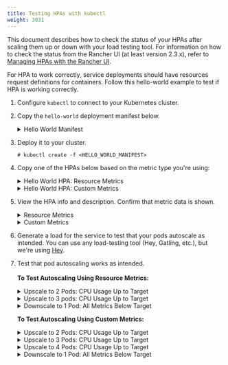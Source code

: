 ```yaml
---
title: Testing HPAs with kubectl
weight: 3031
---
```


This document describes how to check the status of your HPAs after scaling them up or down with your load testing tool. For information on how to check the status from the Rancher UI (at least version 2.3.x), refer to [Managing HPAs with the Rancher UI](manage-hpas-with-ui.md).

For HPA to work correctly, service deployments should have resources request definitions for containers. Follow this hello-world example to test if HPA is working correctly.

1. Configure `kubectl` to connect to your Kubernetes cluster.

1. Copy the `hello-world` deployment manifest below.

   <details id="hello-world">
     <summary>Hello World Manifest</summary>

     ```
     apiVersion: apps/v1beta2
     kind: Deployment
     metadata:
       labels:
         app: hello-world
       name: hello-world
       namespace: default
     spec:
       replicas: 1
       selector:
         matchLabels:
           app: hello-world
       strategy:
         rollingUpdate:
           maxSurge: 1
           maxUnavailable: 0
         type: RollingUpdate
       template:
         metadata:
           labels:
             app: hello-world
         spec:
           containers:
           - image: rancher/hello-world
             imagePullPolicy: Always
             name: hello-world
             resources:
               requests:
                 cpu: 500m
                 memory: 64Mi
             ports:
             - containerPort: 80
               protocol: TCP
           restartPolicy: Always
     ---
     apiVersion: v1
     kind: Service
     metadata:
       name: hello-world
       namespace: default
     spec:
       ports:
       - port: 80
         protocol: TCP
         targetPort: 80
       selector:
         app: hello-world
     ```

   </details>

1. Deploy it to your cluster.

    ```
    # kubectl create -f <HELLO_WORLD_MANIFEST>
    ```

1. Copy one of the HPAs below based on the metric type you're using:

   <details id="service-deployment-resource-metrics">
     <summary>Hello World HPA: Resource Metrics</summary>

      ```
      apiVersion: autoscaling/v2beta1
      kind: HorizontalPodAutoscaler
      metadata:
        name: hello-world
        namespace: default
      spec:
        scaleTargetRef:
          apiVersion: extensions/v1beta1
          kind: Deployment
          name: hello-world
        minReplicas: 1
        maxReplicas: 10
        metrics:
        - type: Resource
          resource:
            name: cpu
            targetAverageUtilization: 50
        - type: Resource
          resource:
            name: memory
            targetAverageValue: 1000Mi
      ```

   </details>
   <details id="service-deployment-custom-metrics">
     <summary>Hello World HPA: Custom Metrics</summary>

     ```
     apiVersion: autoscaling/v2beta1
     kind: HorizontalPodAutoscaler
     metadata:
       name: hello-world
       namespace: default
     spec:
       scaleTargetRef:
         apiVersion: extensions/v1beta1
         kind: Deployment
         name: hello-world
       minReplicas: 1
       maxReplicas: 10
       metrics:
       - type: Resource
         resource:
           name: cpu
           targetAverageUtilization: 50
       - type: Resource
         resource:
           name: memory
           targetAverageValue: 100Mi
       - type: Pods
         pods:
           metricName: cpu_system
           targetAverageValue: 20m
     ```

   </details>

1. View the HPA info and description. Confirm that metric data is shown.

   <details id="hpa-info-resource-metrics">
     <summary>Resource Metrics</summary>

      1. Enter the following commands.
          ```
          # kubectl get hpa
          NAME          REFERENCE                TARGETS                     MINPODS   MAXPODS   REPLICAS   AGE
          hello-world   Deployment/hello-world   1253376 / 100Mi, 0% / 50%   1         10        1          6m
          # kubectl describe hpa
          Name:                                                  hello-world
          Namespace:                                             default
          Labels:                                                <none>
          Annotations:                                           <none>
          CreationTimestamp:                                     Mon, 23 Jul 2018 20:21:16 +0200
          Reference:                                             Deployment/hello-world
          Metrics:                                               ( current / target )
            resource memory on pods:                             1253376 / 100Mi
            resource cpu on pods  (as a percentage of request):  0% (0) / 50%
          Min replicas:                                          1
          Max replicas:                                          10
          Conditions:
            Type            Status  Reason              Message
            ----            ------  ------              -------
            AbleToScale     True    ReadyForNewScale    the last scale time was sufficiently old as to warrant a new scale
            ScalingActive   True    ValidMetricFound    the HPA was able to successfully calculate a replica count from memory resource
            ScalingLimited  False   DesiredWithinRange  the desired count is within the acceptable range
          Events:           <none>
          ```

   </details>
   <details id="hpa-info-custom-metrics">
     <summary>Custom Metrics</summary>

     1. Enter the following command.
         ```
         # kubectl describe hpa
         ```
         You should receive the output that follows.
         ```
         Name:                                                  hello-world
         Namespace:                                             default
         Labels:                                                <none>
         Annotations:                                           <none>
         CreationTimestamp:                                     Tue, 24 Jul 2018 18:36:28 +0200
         Reference:                                             Deployment/hello-world
         Metrics:                                               ( current / target )
           resource memory on pods:                             3514368 / 100Mi
           "cpu_system" on pods:                                0 / 20m
           resource cpu on pods  (as a percentage of request):  0% (0) / 50%
         Min replicas:                                          1
         Max replicas:                                          10
         Conditions:
           Type            Status  Reason              Message
           ----            ------  ------              -------
           AbleToScale     True    ReadyForNewScale    the last scale time was sufficiently old as to warrant a new scale
           ScalingActive   True    ValidMetricFound    the HPA was able to successfully calculate a replica count from memory resource
           ScalingLimited  False   DesiredWithinRange  the desired count is within the acceptable range
         Events:           <none>
         ```

   </details>

1. Generate a load for the service to test that your pods autoscale as intended. You can use any load-testing tool (Hey, Gatling, etc.), but we're using [Hey](https://github.com/rakyll/hey).

1. Test that pod autoscaling works as intended.<br/><br/>
   **To Test Autoscaling Using Resource Metrics:**

   <details id="observe-upscale-2-pods-cpu">
     <summary>Upscale to 2 Pods: CPU Usage Up to Target</summary>

     Use your load testing tool to scale up to two pods based on CPU Usage.

     1. View your HPA.
         ```
         # kubectl describe hpa
         ```
         You should receive output similar to what follows.
         ```
         Name:                                                  hello-world
         Namespace:                                             default
         Labels:                                                <none>
         Annotations:                                           <none>
         CreationTimestamp:                                     Mon, 23 Jul 2018 22:22:04 +0200
         Reference:                                             Deployment/hello-world
         Metrics:                                               ( current / target )
           resource memory on pods:                             10928128 / 100Mi
           resource cpu on pods  (as a percentage of request):  56% (280m) / 50%
         Min replicas:                                          1
         Max replicas:                                          10
         Conditions:
           Type            Status  Reason              Message
           ----            ------  ------              -------
           AbleToScale     True    SucceededRescale    the HPA controller was able to update the target scale to 2
           ScalingActive   True    ValidMetricFound    the HPA was able to successfully calculate a replica count from cpu resource utilization (percentage of request)
           ScalingLimited  False   DesiredWithinRange  the desired count is within the acceptable range
         Events:
           Type    Reason             Age   From                       Message
           ----    ------             ----  ----                       -------
           Normal  SuccessfulRescale  13s   horizontal-pod-autoscaler  New size: 2; reason: cpu resource utilization (percentage of request) above target
           ```
     1. Enter the following command to confirm you've scaled to two pods.
        ```
           # kubectl get pods
        ```
        You should receive output similar to what follows:
        ```
           NAME                                                     READY     STATUS    RESTARTS   AGE
           hello-world-54764dfbf8-k8ph2                             1/1       Running   0          1m
           hello-world-54764dfbf8-q6l4v                             1/1       Running   0          3h
        ```

   </details>
   <details id="observe-upscale-3-pods-cpu-cooldown">
     <summary>Upscale to 3 pods: CPU Usage Up to Target</summary>

     Use your load testing tool to upscale to 3 pods based on CPU usage with `horizontal-pod-autoscaler-upscale-delay` set to 3 minutes.

     1. Enter the following command.
        ```
        # kubectl describe hpa
        ```
        You should receive output similar to what follows
        ```
           Name:                                                  hello-world
           Namespace:                                             default
           Labels:                                                <none>
           Annotations:                                           <none>
           CreationTimestamp:                                     Mon, 23 Jul 2018 22:22:04 +0200
           Reference:                                             Deployment/hello-world
           Metrics:                                               ( current / target )
             resource memory on pods:                             9424896 / 100Mi
             resource cpu on pods  (as a percentage of request):  66% (333m) / 50%
           Min replicas:                                          1
           Max replicas:                                          10
           Conditions:
             Type            Status  Reason              Message
             ----            ------  ------              -------
             AbleToScale     True    SucceededRescale    the HPA controller was able to update the target scale to 3
             ScalingActive   True    ValidMetricFound    the HPA was able to successfully calculate a replica count from cpu resource utilization (percentage of request)
             ScalingLimited  False   DesiredWithinRange  the desired count is within the acceptable range
           Events:
             Type    Reason             Age   From                       Message
             ----    ------             ----  ----                       -------
             Normal  SuccessfulRescale  4m    horizontal-pod-autoscaler  New size: 2; reason: cpu resource utilization (percentage of request) above target
             Normal  SuccessfulRescale  16s   horizontal-pod-autoscaler  New size: 3; reason: cpu resource utilization (percentage of request) above target
         ```
     2. Enter the following command to confirm three pods are running.
        ```
        # kubectl get pods
        ```
         You should receive output similar to what follows.
          ```
           NAME                                                     READY     STATUS    RESTARTS   AGE
           hello-world-54764dfbf8-f46kh                             0/1       Running   0          1m
           hello-world-54764dfbf8-k8ph2                             1/1       Running   0          5m
           hello-world-54764dfbf8-q6l4v                             1/1       Running   0          3h
           ```

   </details>
   <details id="observe-downscale-1-pod">
     <summary>Downscale to 1 Pod: All Metrics Below Target</summary>

    Use your load testing to scale down to 1 pod when all metrics are below target for `horizontal-pod-autoscaler-downscale-delay` (5 minutes by default).

    1. Enter the following command.
      ```
      # kubectl describe hpa
      ```
      You should receive output similar to what follows.
      ```
          Name:                                                  hello-world
          Namespace:                                             default
          Labels:                                                <none>
          Annotations:                                           <none>
          CreationTimestamp:                                     Mon, 23 Jul 2018 22:22:04 +0200
          Reference:                                             Deployment/hello-world
          Metrics:                                               ( current / target )
            resource memory on pods:                             10070016 / 100Mi
            resource cpu on pods  (as a percentage of request):  0% (0) / 50%
          Min replicas:                                          1
          Max replicas:                                          10
          Conditions:
            Type            Status  Reason              Message
            ----            ------  ------              -------
            AbleToScale     True    SucceededRescale    the HPA controller was able to update the target scale to 1
            ScalingActive   True    ValidMetricFound    the HPA was able to successfully calculate a replica count from memory resource
            ScalingLimited  False   DesiredWithinRange  the desired count is within the acceptable range
          Events:
            Type    Reason             Age   From                       Message
            ----    ------             ----  ----                       -------
            Normal  SuccessfulRescale  10m   horizontal-pod-autoscaler  New size: 2; reason: cpu resource utilization (percentage of request) above target
            Normal  SuccessfulRescale  6m    horizontal-pod-autoscaler  New size: 3; reason: cpu resource utilization (percentage of request) above target
            Normal  SuccessfulRescale  1s    horizontal-pod-autoscaler  New size: 1; reason: All metrics below target
      ```

   </details>

   **To Test Autoscaling Using Custom Metrics:**

   <details id="custom-observe-upscale-2-pods-cpu">
     <summary>Upscale to 2 Pods: CPU Usage Up to Target</summary>

     Use your load testing tool to upscale two pods based on CPU usage.

     1. Enter the following command.
       ```
         # kubectl describe hpa
       ```
       You should receive output similar to what follows.
       ```
         Name:                                                  hello-world
         Namespace:                                             default
         Labels:                                                <none>
         Annotations:                                           <none>
         CreationTimestamp:                                     Tue, 24 Jul 2018 18:01:11 +0200
         Reference:                                             Deployment/hello-world
         Metrics:                                               ( current / target )
           resource memory on pods:                             8159232 / 100Mi
           "cpu_system" on pods:                                7m / 20m
           resource cpu on pods  (as a percentage of request):  64% (321m) / 50%
         Min replicas:                                          1
         Max replicas:                                          10
         Conditions:
           Type            Status  Reason              Message
           ----            ------  ------              -------
           AbleToScale     True    SucceededRescale    the HPA controller was able to update the target scale to 2
           ScalingActive   True    ValidMetricFound    the HPA was able to successfully calculate a replica count from cpu resource utilization (percentage of request)
           ScalingLimited  False   DesiredWithinRange  the desired count is within the acceptable range
         Events:
           Type    Reason             Age   From                       Message
           ----    ------             ----  ----                       -------
           Normal  SuccessfulRescale  16s   horizontal-pod-autoscaler  New size: 2; reason: cpu resource utilization (percentage of request) above target
       ```
     1. Enter the following command to confirm two pods are running.
       ```
         # kubectl get pods
       ```
       You should receive output similar to what follows.
       ```
             NAME                           READY     STATUS    RESTARTS   AGE
             hello-world-54764dfbf8-5pfdr   1/1       Running   0          3s
             hello-world-54764dfbf8-q6l82   1/1       Running   0          6h
       ```

   </details>
   <details id="observe-upscale-3-pods-cpu-cooldown-2">
    <summary>Upscale to 3 Pods: CPU Usage Up to Target</summary>

    Use your load testing tool to scale up to three pods when the cpu_system usage limit is up to target.

    1. Enter the following command.
       ```
       # kubectl describe hpa
       ```
       You should receive output similar to what follows:
       ```
          Name:                                                  hello-world
          Namespace:                                             default
          Labels:                                                <none>
          Annotations:                                           <none>
          CreationTimestamp:                                     Tue, 24 Jul 2018 18:01:11 +0200
          Reference:                                             Deployment/hello-world
          Metrics:                                               ( current / target )
            resource memory on pods:                             8374272 / 100Mi
            "cpu_system" on pods:                                27m / 20m
            resource cpu on pods  (as a percentage of request):  71% (357m) / 50%
          Min replicas:                                          1
          Max replicas:                                          10
          Conditions:
            Type            Status  Reason              Message
            ----            ------  ------              -------
            AbleToScale     True    SucceededRescale    the HPA controller was able to update the target scale to 3
            ScalingActive   True    ValidMetricFound    the HPA was able to successfully calculate a replica count from cpu resource utilization (percentage of request)
            ScalingLimited  False   DesiredWithinRange  the desired count is within the acceptable range
          Events:
            Type    Reason             Age   From                       Message
            ----    ------             ----  ----                       -------
            Normal  SuccessfulRescale  3m    horizontal-pod-autoscaler  New size: 2; reason: cpu resource utilization (percentage of request) above target
            Normal  SuccessfulRescale  3s    horizontal-pod-autoscaler  New size: 3; reason: pods metric cpu_system above target
        ```
    1. Enter the following command to confirm three pods are running.
       ```
       # kubectl get pods
       ```
       You should receive output similar to what follows:
       ```
          # kubectl get pods
          NAME                           READY     STATUS    RESTARTS   AGE
          hello-world-54764dfbf8-5pfdr   1/1       Running   0          3m
          hello-world-54764dfbf8-m2hrl   1/1       Running   0          1s
          hello-world-54764dfbf8-q6l82   1/1       Running   0          6h
       ```

   </details>
   <details id="observe-upscale-4-pods">
     <summary>Upscale to 4 Pods: CPU Usage Up to Target</summary>

      Use your load testing tool to upscale to four pods based on CPU usage. `horizontal-pod-autoscaler-upscale-delay` is set to three minutes by default.

      1. Enter the following command.
        ```
        # kubectl describe hpa
        ```
        You should receive output similar to what follows.
        ```
            Name:                                                  hello-world
            Namespace:                                             default
            Labels:                                                <none>
            Annotations:                                           <none>
            CreationTimestamp:                                     Tue, 24 Jul 2018 18:01:11 +0200
            Reference:                                             Deployment/hello-world
            Metrics:                                               ( current / target )
              resource memory on pods:                             8374272 / 100Mi
              "cpu_system" on pods:                                27m / 20m
              resource cpu on pods  (as a percentage of request):  71% (357m) / 50%
            Min replicas:                                          1
            Max replicas:                                          10
            Conditions:
              Type            Status  Reason              Message
              ----            ------  ------              -------
              AbleToScale     True    SucceededRescale    the HPA controller was able to update the target scale to 3
              ScalingActive   True    ValidMetricFound    the HPA was able to successfully calculate a replica count from cpu resource utilization (percentage of request)
              ScalingLimited  False   DesiredWithinRange  the desired count is within the acceptable range
            Events:
              Type    Reason             Age   From                       Message
              ----    ------             ----  ----                       -------
              Normal  SuccessfulRescale  5m    horizontal-pod-autoscaler  New size: 2; reason: cpu resource utilization (percentage of request) above target
              Normal  SuccessfulRescale  3m    horizontal-pod-autoscaler  New size: 3; reason: pods metric cpu_system above target
              Normal  SuccessfulRescale  4s    horizontal-pod-autoscaler  New size: 4; reason: cpu resource utilization (percentage of request) above target
          ```
      1.  Enter the following command to confirm four pods are running.
          ```
          # kubectl get pods
          ```
          You should receive output similar to what follows.
          ```
            NAME                           READY     STATUS    RESTARTS   AGE
            hello-world-54764dfbf8-2p9xb   1/1       Running   0          5m
            hello-world-54764dfbf8-5pfdr   1/1       Running   0          2m
            hello-world-54764dfbf8-m2hrl   1/1       Running   0          1s
            hello-world-54764dfbf8-q6l82   1/1       Running   0          6h
          ```

   </details>
   <details id="custom-metrics-observe-downscale-1-pod">
     <summary>Downscale to 1 Pod: All Metrics Below Target</summary>

     Use your load testing tool to scale down to one pod when all metrics below target for `horizontal-pod-autoscaler-downscale-delay`.

     1. Enter the following command.
         ```
         # kubectl describe hpa
         ```
         You should receive similar output to what follows.
         ```
             Name:                                                  hello-world
             Namespace:                                             default
             Labels:                                                <none>
             Annotations:                                           <none>
             CreationTimestamp:                                     Tue, 24 Jul 2018 18:01:11 +0200
             Reference:                                             Deployment/hello-world
             Metrics:                                               ( current / target )
               resource memory on pods:                             8101888 / 100Mi
               "cpu_system" on pods:                                8m / 20m
               resource cpu on pods  (as a percentage of request):  0% (0) / 50%
             Min replicas:                                          1
             Max replicas:                                          10
             Conditions:
               Type            Status  Reason              Message
               ----            ------  ------              -------
               AbleToScale     True    SucceededRescale    the HPA controller was able to update the target scale to 1
               ScalingActive   True    ValidMetricFound    the HPA was able to successfully calculate a replica count from memory resource
               ScalingLimited  False   DesiredWithinRange  the desired count is within the acceptable range
             Events:
               Type    Reason             Age   From                       Message
               ----    ------             ----  ----                       -------
               Normal  SuccessfulRescale  10m    horizontal-pod-autoscaler  New size: 2; reason: cpu resource utilization (percentage of request) above target
               Normal  SuccessfulRescale  8m    horizontal-pod-autoscaler  New size: 3; reason: pods metric cpu_system above target
               Normal  SuccessfulRescale  5m    horizontal-pod-autoscaler  New size: 4; reason: cpu resource utilization (percentage of request) above target
               Normal   SuccessfulRescale             13s               horizontal-pod-autoscaler  New size: 1; reason: All metrics below target
         ```
     1. Enter the following command to confirm a single pods is running.
         ```
             # kubectl get pods
         ```
         You should receive output similar to what follows.
         ```
             NAME                           READY     STATUS    RESTARTS   AGE
             hello-world-54764dfbf8-q6l82   1/1       Running   0          6h
         ```

   </details>

